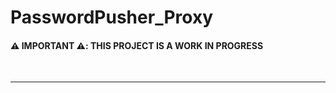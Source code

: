 # PasswordPusher_Proxy

#### ⚠️ **IMPORTANT** ⚠️: THIS PROJECT IS A WORK IN PROGRESS

<br/>

---

<br/>
